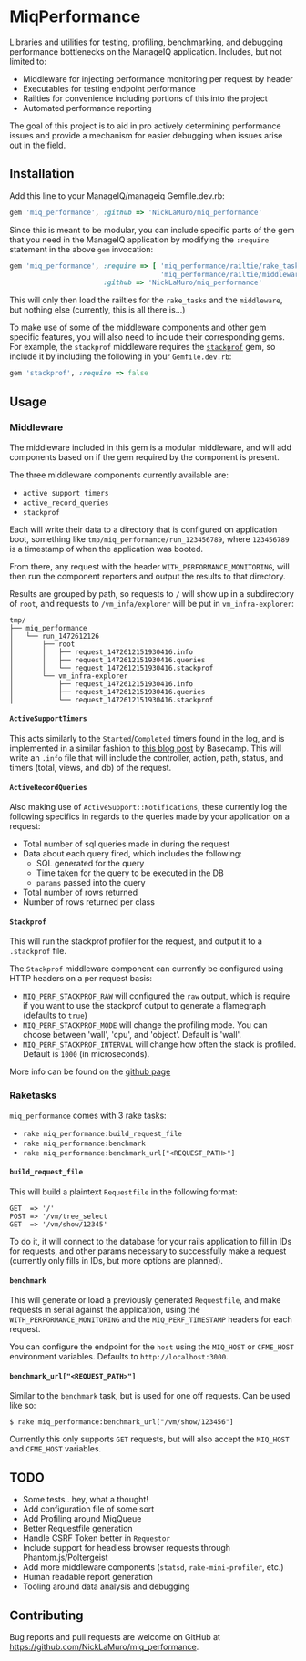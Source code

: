 MiqPerformance
==============
Libraries and utilities for testing, profiling, benchmarking, and debugging
performance bottlenecks on the ManageIQ application.  Includes, but not limited
to:

  * Middleware for injecting performance monitoring per request by header
  * Executables for testing endpoint performance
  * Railties for convenience including portions of this into the project
  * Automated performance reporting

The goal of this project is to aid in pro actively determining performance
issues and provide a mechanism for easier debugging when issues arise out in
the field.


Installation
------------

Add this line to your ManageIQ/manageiq Gemfile.dev.rb:

```ruby
gem 'miq_performance', :github => 'NickLaMuro/miq_performance'
```

Since this is meant to be modular, you can include specific parts of the gem
that you need in the ManageIQ application by modifying the `:require` statement
in the above `gem` invocation:

```ruby
gem 'miq_performance', :require => [ 'miq_performance/railtie/rake_tasks',
                                     'miq_performance/railtie/middleware' ],
                       :github => 'NickLaMuro/miq_performance'
```

This will only then load the railties for the `rake_tasks` and the
`middleware`, but nothing else (currently, this is all there is...)

To make use of some of the middleware components and other gem specific
features, you will also need to include their corresponding gems.  For example,
the `stackprof` middleware requires the
[`stackprof`](https://github.com/tmm1/stackprof) gem, so include it by
including the following in your `Gemfile.dev.rb`:

```ruby
gem 'stackprof', :require => false
```


Usage
-----

### Middleware

The middleware included in this gem is a modular middleware, and will add
components based on if the gem required by the component is present.

The three middleware components currently available are:

* `active_support_timers`
* `active_record_queries`
* `stackprof`

Each will write their data to a directory that is configured on application
boot, something like `tmp/miq_performance/run_123456789`, where `123456789` is
a timestamp of when the application was booted.

From there, any request with the header `WITH_PERFORMANCE_MONITORING`, will
then run the component reporters and output the results to that directory.

Results are grouped by path, so requests to `/` will show up in a subdirectory
of `root`, and requests to `/vm_infa/explorer` will be put in
`vm_infra-explorer`:

```
tmp/
├── miq_performance
│   └── run_1472612126
│       ├── root
│       │   ├── request_1472612151930416.info
│       │   ├── request_1472612151930416.queries
│       │   └── request_1472612151930416.stackprof
│       └── vm_infra-explorer
│           ├── request_1472612151930416.info
│           ├── request_1472612151930416.queries
│           └── request_1472612151930416.stackprof
```


#### `ActiveSupportTimers`

This acts similarly to the `Started`/`Completed` timers found in the log, and
is implemented in a similar fashion to [this blog
post](https://signalvnoise.com/posts/3091-pssst-your-rails-application-has-a-secret-to-tell-you)
by Basecamp.  This will write an `.info` file that will include the controller,
action, path, status, and timers (total, views, and db) of the request.


#### `ActiveRecordQueries`

Also making use of `ActiveSupport::Notifications`, these currently log the
following specifics in regards to the queries made by your application on a
request:

* Total number of sql queries made in during the request
* Data about each query fired, which includes the following:
  - SQL generated for the query
  - Time taken for the query to be executed in the DB
  - `params` passed into the query
* Total number of rows returned
* Number of rows returned per class


#### `Stackprof`

This will run the stackprof profiler for the request, and output it to a
`.stackprof` file.

The `Stackprof` middleware component can currently be configured using HTTP
headers on a per request basis:

* `MIQ_PERF_STACKPROF_RAW` will configured the `raw` output, which is require
  if you want to use the stackprof output to generate a flamegraph (defaults to
  `true`)
* `MIQ_PERF_STACKPROF_MODE` will change the profiling mode.  You can choose
  between 'wall', 'cpu', and 'object'.  Default is 'wall'.
* `MIQ_PERF_STACKPROF_INTERVAL` will change how often the stack is profiled.
  Default is `1000` (in microseconds).

More info can be found on the [github page](https://github.com/tmm1/stackprof)


### Raketasks

`miq_performance` comes with 3 rake tasks:

* `rake miq_performance:build_request_file`
* `rake miq_performance:benchmark`
* `rake miq_performance:benchmark_url["<REQUEST_PATH>"]`


#### `build_request_file`

This will build a plaintext `Requestfile` in the following format:

```
GET  => '/'
POST => '/vm/tree_select
GET  => '/vm/show/12345'
```

To do it, it will connect to the database for your rails application to fill in
IDs for requests, and other params necessary to successfully make a request
(currently only fills in IDs, but more options are planned).


#### `benchmark`

This will generate or load a previously generated `Requestfile`, and make
requests in serial against the application, using the
`WITH_PERFORMANCE_MONITORING` and the `MIQ_PERF_TIMESTAMP` headers for each
request.

You can configure the endpoint for the `host` using the `MIQ_HOST` or
`CFME_HOST` environment variables.  Defaults to `http://localhost:3000`.


#### `benchmark_url["<REQUEST_PATH>"]`

Similar to the `benchmark` task, but is used for one off requests.  Can be used
like so:

```
$ rake miq_performance:benchmark_url["/vm/show/123456"]
```

Currently this only supports `GET` requests, but will also accept the
`MIQ_HOST` and `CFME_HOST` variables.



TODO
----
* Some tests.. hey, what a thought!
* Add configuration file of some sort
* Add Profiling around MiqQueue
* Better Requestfile generation
* Handle CSRF Token better in `Requestor`
* Include support for headless browser requests through Phantom.js/Poltergeist
* Add more middleware components (`statsd`, `rake-mini-profiler`, etc.)
* Human readable report generation
* Tooling around data analysis and debugging


## Contributing

Bug reports and pull requests are welcome on GitHub at
https://github.com/NickLaMuro/miq_performance.
